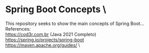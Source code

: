 # Spring Boot Concepts \
This repository seeks to show the main concepts of Spring Boot...\
References: \
 https://cod3r.com.br (Java 2021 Completo) \
 https://spring.io/projects/spring-boot \
 https://maven.apache.org/guides/ \
